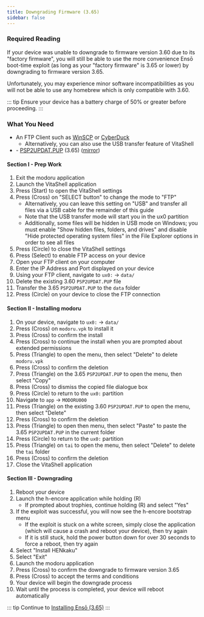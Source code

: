 ```yaml
---
title: Downgrading Firmware (3.65)
sidebar: false
---
```


### Required Reading

If your device was unable to downgrade to firmware version 3.60 due to its "factory firmware", you will still be able to use the more convenience Ensō boot-time exploit (as long as your "factory firmware" is 3.65 or lower) by downgrading to firmware version 3.65.

Unfortunately, you may experience minor software incompatibilities as you will not be able to use any homebrew which is only compatible with 3.60.

::: tip
Ensure your device has a battery charge of 50% or greater before proceeding.
:::

<link rel="stylesheet" href="https://use.fontawesome.com/releases/v5.6.1/css/all.css">

### What You Need

* An FTP Client such as [WinSCP](https://winscp.net/) or [CyberDuck](https://cyberduck.io/)
  + Alternatively, you can also use the USB transfer feature of VitaShell
* <i class="fa fa-magnet" aria-hidden="true" title="This is a magnet link. Use a torrent client to download the file."></i> - [PSP2UPDAT.PUP](magnet:?xt=urn:btih:5f2437f2141408c925ffc5d81ff76e94e1a4c493&dn=PSP2UPDAT.PUP&tr=udp%3A%2F%2Ftracker.coppersurfer.tk%3A6969%2Fannounce&tr=udp%3A%2F%2Ftracker.internetwarriors.net%3A1337%2Fannounce&tr=udp%3A%2F%2Ftracker.opentrackr.org%3A1337%2Fannounce&tr=udp%3A%2F%2F9.rarbg.to%3A2710%2Fannounce&tr=udp%3A%2F%2Fexodus.desync.com%3A6969%2Fannounce&tr=http%3A%2F%2Ftracker3.itzmx.com%3A6961%2Fannounce&tr=udp%3A%2F%2Fexplodie.org%3A6969%2Fannounce&tr=udp%3A%2F%2Ftracker.tiny-vps.com%3A6969%2Fannounce&tr=udp%3A%2F%2Fthetracker.org%3A80%2Fannounce&tr=udp%3A%2F%2Fipv4.tracker.harry.lu%3A80%2Fannounce&tr=udp%3A%2F%2Fdenis.stalker.upeer.me%3A6969%2Fannounce&tr=udp%3A%2F%2Ftracker1.itzmx.com%3A8080%2Fannounce&tr=udp%3A%2F%2Ftracker.torrent.eu.org%3A451%2Fannounce&tr=udp%3A%2F%2Ftracker.cyberia.is%3A6969%2Fannounce&tr=udp%3A%2F%2Fopen.stealth.si%3A80%2Fannounce&tr=udp%3A%2F%2Fopen.demonii.si%3A1337%2Fannounce&tr=udp%3A%2F%2Fbt.xxx-tracker.com%3A2710%2Fannounce&tr=http%3A%2F%2Ftracker4.itzmx.com%3A2710%2Fannounce&tr=udp%3A%2F%2Ftracker1.wasabii.com.tw%3A6969%2Fannounce&tr=udp%3A%2F%2Ftracker.port443.xyz%3A6969%2Fannounce) (3.65) ([mirror](https://web.archive.org/web/20180630222648id_/http://dus01.psp2.update.playstation.net/update/psp2/image/2017_0317/rel_0a0f2a9ae58968ac5d1d2127049c3cba/PSP2UPDAT.PUP))

#### Section I - Prep Work

1. Exit the modoru application
1. Launch the VitaShell application
1. Press (Start) to open the VitaShell settings
1. Press (Cross) on "SELECT button" to change the mode to "FTP"
    + Alternatively, you can leave this setting on "USB" and transfer all files via a USB cable for the remainder of this guide
    + Note that the USB transfer mode will start you in the ux0 partition
    + Additionally, some files will be hidden in USB mode on Windows; you must enable "Show hidden files, folders, and drives" and disable "Hide protected operating system files" in the File Explorer options in order to see all files
1. Press (Circle) to close the VitaShell settings
1. Press (Select) to enable FTP access on your device
1. Open your FTP client on your computer
1. Enter the IP Address and Port displayed on your device
1. Using your FTP client, navigate to `ux0:` -> `data/`
1. Delete the existing 3.60 `PSP2UPDAT.PUP` file
1. Transfer the 3.65 `PSP2UPDAT.PUP` to the `data` folder
1. Press (Circle) on your device to close the FTP connection

#### Section II - Installing modoru

1. On your device, navigate to `ux0:` -> `data/`
1. Press (Cross) on `modoru.vpk` to install it
1. Press (Cross) to confirm the install
1. Press (Cross) to continue the install when you are prompted about extended permissions
1. Press (Triangle) to open the menu, then select "Delete" to delete `modoru.vpk`
1. Press (Cross) to confirm the deletion
1. Press (Triangle) on the 3.65 `PSP2UPDAT.PUP` to open the menu, then select "Copy"
1. Press (Cross) to dismiss the copied file dialogue box
1. Press (Circle) to return to the `ux0:` partition
1. Navigate to `app` -> `MODORU000`
1. Press (Triangle) on the existing 3.60 `PSP2UPDAT.PUP` to open the menu, then select "Delete"
1. Press (Cross) to confirm the deletion
1. Press (Triangle) to open then menu, then select "Paste" to paste the 3.65 `PSP2UPDAT.PUP` in the current folder
1. Press (Circle) to return to the `ux0:` partition
1. Press (Triangle) on `tai` to open the menu, then select "Delete" to delete the `tai` folder
1. Press (Cross) to confirm the deletion
1. Close the VitaShell application

#### Section III - Downgrading

1. Reboot your device
1. Launch the h-encore application while holding (R)
    + If prompted about trophies, continue holding (R) and select "Yes"
1. If the exploit was successful, you will now see the h-encore bootstrap menu
    + If the exploit is stuck on a white screen, simply close the application (which will cause a crash and reboot your device), then try again
    + If it is still stuck, hold the power button down for over 30 seconds to force a reboot, then try again
1. Select "Install HENkaku"
1. Select "Exit"
1. Launch the modoru application
1. Press (Cross) to confirm the downgrade to firmware version 3.65
1. Press (Cross) to accept the terms and conditions
1. Your device will begin the downgrade process
1. Wait until the process is completed, your device will reboot automatically

::: tip
Continue to [Installing Ensō (3.65)](installing-enso-(3.65))
:::
